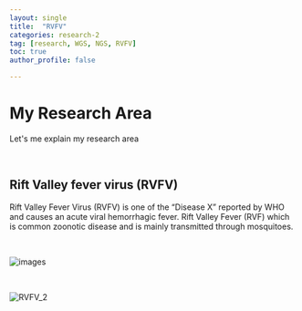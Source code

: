 ```yaml
---
layout: single
title:  "RVFV"
categories: research-2
tag: [research, WGS, NGS, RVFV]
toc: true
author_profile: false

---
```


# My Research Area 

Let's me explain my research area



<br/>



## Rift Valley fever virus (RVFV)

Rift Valley Fever Virus (RVFV) is one of the “Disease X” reported by WHO and causes an acute viral hemorrhagic fever. Rift Valley Fever (RVF) which is common zoonotic disease and is mainly transmitted through mosquitoes.

<br/>

![images]({{site.url}}/images/23-02-10-Researches/RVFV_1.png)

<br/>

![RVFV_2]({{site.url}}/images/23-02-10-Researches/RVFV_2.png)





